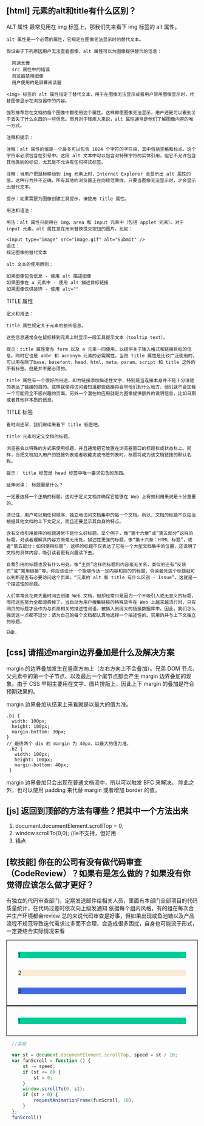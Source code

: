 
## [html] 元素的alt和title有什么区别？

  ALT 属性
    最常见用在 img 标签上，那我们先来看下 img 标签的 alt 属性。

    alt 属性是一个必需的属性，它规定在图像无法显示时的替代文本。

    假设由于下列原因用户无法查看图像，alt 属性可以为图像提供替代的信息：

      网速太慢
      src 属性中的错误
      浏览器禁用图像
      用户使用的是屏幕阅读器

    <img> 标签的 alt 属性指定了替代文本，用于在图像无法显示或者用户禁用图像显示时，代替图像显示在浏览器中的内容。

    强烈推荐您在文档的每个图像中都使用这个属性。这样即使图像无法显示，用户还是可以看到关于丢失了什么东西的一些信息。而且对于残疾人来说，alt 属性通常是他们了解图像内容的唯一方式。

    注释和提示：

    注释：alt 属性的值是一个最多可以包含 1024 个字符的字符串，其中包括空格和标点。这个字符串必须包含在引号中。这段 alt 文本中可以包含对特殊字符的实体引用，但它不允许包含其他类别的标记，尤其是不允许有任何样式标签。

    注释：当用户把鼠标移动到 img 元素上时，Internet Explorer 会显示出 alt 属性的值。这种行为并不正确。所有其他的浏览器正在向规范靠拢，只要当图像无法显示时，才会显示出替代文本。

    提示：如果需要为图像创建工具提示，请使用 title 属性。

    用法和语法：

    用法：alt 属性只能用在 img、area 和 input 元素中（包括 applet 元素）。对于 input 元素，alt 属性意在用来替换提交按钮的图片。比如：

    <input type="image" src="image.gif" alt="Submit" />
    语法：
    规定图像的替代文本

    alt 文本的使用原则：

    如果图像包含信息 - 使用 alt 描述图像
    如果图像在 a 元素中 - 使用 alt 描述目标链接
    如果图像仅供装饰 - 使用 alt=""

  TITLE 属性

    定义和用法：

    title 属性规定关于元素的额外信息。

    这些信息通常会在鼠标移到元素上时显示一段工具提示文本（tooltip text）。

    提示：title 属性常与 form 以及 a 元素一同使用，以提供关于输入格式和链接目标的信息。同时它也是 abbr 和 acronym 元素的必需属性。当然 title 属性是比较广泛使用的，可以用在除了base，basefont，head，html，meta，param，script 和 title 之外的所有标签。但是并不是必须的。

    title 属性有一个很好的用途，即为链接添加描述性文字，特别是当连接本身并不是十分清楚的表达了链接的目的。这样就使得访问者知道那些链接将会带他们到什么地方，他们就不会加载一个可能完全不感兴趣的页面。另外一个潜在的应用就是为图像提供额外的说明信息，比如日期或者其他非本质的信息。

  TITLE 标签

    看时间还早，我们继续来看下 title 标签吧。

    title 元素可定义文档的标题。

    浏览器会以特殊的方式来使用标题，并且通常把它放置在浏览器窗口的标题栏或状态栏上。同样，当把文档加入用户的链接列表或者收藏夹或书签列表时，标题将成为该文档链接的默认名称。

    提示： title 标签是 head 标签中唯一要求包含的东西。

    延伸阅读： 标题里是什么？

    一定要选择一个正确的标题，这对于定义文档并确保它能够在 Web 上有效利用来说是十分重要的。

    请记住，用户可以用任何顺序、独立地访问文档集中的每一个文档。所以，文档的标题不仅应当根据其他文档的上下文定义，而且还要显示其自身的特点。

    含有文档引用排序的标题通常不是什么好标题。举个例子，像“第十六章”或“第五部分”这样的标题，对读者理解其内容方面毫无用处。描述性更强的标题，像“第十六章：HTML 标题”，或者“第五部分：如何使用标题”，这样的标题不仅表达了它在一个大型文档集中的位置，还说明了文档的具体内容，吸引读者更有兴趣读下去。

    自我引用的标题也没有什么用处。像“主页”这样的标题和内容毫无关系，类似的还有“反馈页”或“常用链接”等。你应该设计一个能够传达一定内容和目的的标题，令读者凭这个标题就可以判断是否有必要访问这个页面。“元素的 alt 和 title 有什么区别 - Issue”，这就是一个描述性的标题。

    人们常常会花费大量时间去创建 Web 文档，但却经常只是因为一个不吸引人或无意义的标题，而把这些努力全都浪费掉了。当自动为用户搜集链接的特殊软件在 Web 上越来越流行时，只有网页的标题才会作为与页面相关的描述性词语，被插入到庞大的链接数据库中。因此，我们怎么强调这一点都不过分：请为自己的每个文档都认真地选择一个描述性的、实用的并与上下文独立的标题。

    END.

## [css] 请描述margin边界叠加是什么及解决方案

  margin 的边界叠加发生在竖直方向上（左右方向上不会叠加）。兄弟 DOM 节点、父元素中的第一个子节点、以及最后一个尾节点都会产生 margin 边界叠加的现象。由于 CSS 早期主要用在文字、图片排版上，因此上下 margin 的叠加是符合预期效果的。

  margin 边界叠加从结果上来看就是以最大的值为准。

    .b1 {
      width: 100px;
      height: 100px;
      margin-bottom: 30px;
    }
    // 最终两个 div 的 margin 为 40px，以最大的值为准。
     .b2 {
       width: 100px;
       height: 100px;
       margin-bottom: 40px;
     }

  <div class="b1"></div>
  <div class="b2"></div>
  margin 边界叠加只会出现在普通文档流中，所以可以触发 BFC 来解决。
  除此之外，也可以使用 padding 来代替 margin 或者增加 border 的值。



## [js] 返回到顶部的方法有哪些？把其中一个方法出来

  1. document.documentElement.scrollTop = 0;
  2. window.scrollTo(0,0); //ie不支持，但好用
  3. 锚点


## [软技能] 你在的公司有没有做代码审查（CodeReview）？如果有是怎么做的？如果没有你觉得应该怎么做才更好？

  有独立的代码审查部门，定期发送邮件给相关人员，里面有本部门全部项目的代码质量统计，在代码过差时依次向上级发通知
  依据每个组内风格，有的组在每次合并生产环境都会review
  总的来说代码审查是好事，但如果出现咸鱼池塘以及产品流程不规范导致迭代需求过多而不合理，会造成很多困扰，自身也可能流于形式，一定要结合实际情况来看


<div style="border: 1px solid #000">
<div style="margin: 30px;background: #00cc99">1</div>
<div style="margin: 30px;background: antiquewhite">2</div>
<div style="margin: 30px;background: royalblue">3</div>
</div>

<div style="border: 1px solid #000">
<div style="margin: 30px;background: #00cc99">1</div>
</div>

```javascript
  //实现

  var st = document.documentElement.scrollTop, speed = st / 10;
  var funScroll = function () {
      st -= speed;
      if (st <= 0) {
          st = 0;
      }
      window.scrollTo(0, st);
      if (st > 0) {
          requestAnimationFrame(funScroll, 10);
      }
  };
  funScroll()

```
